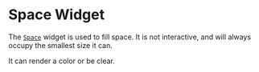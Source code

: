 # Space Widget

The [`Space`][space] widget is used to fill space. It is not interactive, and
will always occupy the smallest size it can.

It can render a color or be clear.

[space]: <{{ docs }}/widgets/struct.Space.html>
